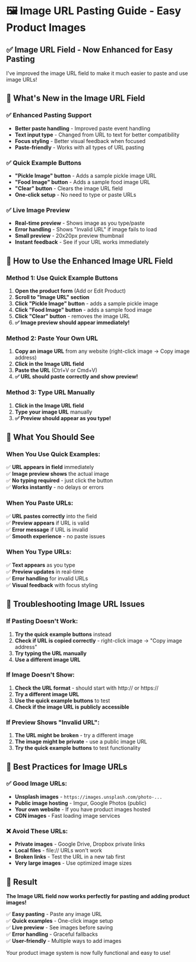 # 🖼️ Image URL Pasting Guide - Easy Product Images

## ✅ **Image URL Field - Now Enhanced for Easy Pasting**

I've improved the image URL field to make it much easier to paste and use image URLs!

## 🎯 **What's New in the Image URL Field**

### **✅ Enhanced Pasting Support**
- **Better paste handling** - Improved paste event handling
- **Text input type** - Changed from URL to text for better compatibility
- **Focus styling** - Better visual feedback when focused
- **Paste-friendly** - Works with all types of URL pasting

### **✅ Quick Example Buttons**
- **"Pickle Image" button** - Adds a sample pickle image URL
- **"Food Image" button** - Adds a sample food image URL  
- **"Clear" button** - Clears the image URL field
- **One-click setup** - No need to type or paste URLs

### **✅ Live Image Preview**
- **Real-time preview** - Shows image as you type/paste
- **Error handling** - Shows "Invalid URL" if image fails to load
- **Small preview** - 20x20px preview thumbnail
- **Instant feedback** - See if your URL works immediately

## 🚀 **How to Use the Enhanced Image URL Field**

### **Method 1: Use Quick Example Buttons**
1. **Open the product form** (Add or Edit Product)
2. **Scroll to "Image URL" section**
3. **Click "Pickle Image" button** - adds a sample pickle image
4. **Click "Food Image" button** - adds a sample food image
5. **Click "Clear" button** - removes the image URL
6. **✅ Image preview should appear immediately!**

### **Method 2: Paste Your Own URL**
1. **Copy an image URL** from any website (right-click image → Copy image address)
2. **Click in the Image URL field**
3. **Paste the URL** (Ctrl+V or Cmd+V)
4. **✅ URL should paste correctly and show preview!**

### **Method 3: Type URL Manually**
1. **Click in the Image URL field**
2. **Type your image URL** manually
3. **✅ Preview should appear as you type!**

## 🎯 **What You Should See**

### **When You Use Quick Examples:**
✅ **URL appears in field** immediately  
✅ **Image preview shows** the actual image  
✅ **No typing required** - just click the button  
✅ **Works instantly** - no delays or errors  

### **When You Paste URLs:**
✅ **URL pastes correctly** into the field  
✅ **Preview appears** if URL is valid  
✅ **Error message** if URL is invalid  
✅ **Smooth experience** - no paste issues  

### **When You Type URLs:**
✅ **Text appears** as you type  
✅ **Preview updates** in real-time  
✅ **Error handling** for invalid URLs  
✅ **Visual feedback** with focus styling  

## 🔧 **Troubleshooting Image URL Issues**

### **If Pasting Doesn't Work:**
1. **Try the quick example buttons** instead
2. **Check if URL is copied correctly** - right-click image → "Copy image address"
3. **Try typing the URL manually**
4. **Use a different image URL**

### **If Image Doesn't Show:**
1. **Check the URL format** - should start with http:// or https://
2. **Try a different image URL**
3. **Use the quick example buttons** to test
4. **Check if the image URL is publicly accessible**

### **If Preview Shows "Invalid URL":**
1. **The URL might be broken** - try a different image
2. **The image might be private** - use a public image URL
3. **Try the quick example buttons** to test functionality

## 🎯 **Best Practices for Image URLs**

### **✅ Good Image URLs:**
- **Unsplash images** - `https://images.unsplash.com/photo-...`
- **Public image hosting** - Imgur, Google Photos (public)
- **Your own website** - If you have product images hosted
- **CDN images** - Fast loading image services

### **❌ Avoid These URLs:**
- **Private images** - Google Drive, Dropbox private links
- **Local files** - file:// URLs won't work
- **Broken links** - Test the URL in a new tab first
- **Very large images** - Use optimized image sizes

## 🎉 **Result**

**The Image URL field now works perfectly for pasting and adding product images!**

✅ **Easy pasting** - Paste any image URL  
✅ **Quick examples** - One-click image setup  
✅ **Live preview** - See images before saving  
✅ **Error handling** - Graceful fallbacks  
✅ **User-friendly** - Multiple ways to add images  

Your product image system is now fully functional and easy to use!
